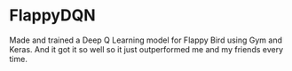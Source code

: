 # FlappyDQN
Made and trained a Deep Q Learning model for Flappy Bird using Gym and Keras. And it got it so well so it just outperformed me and my friends every time.
